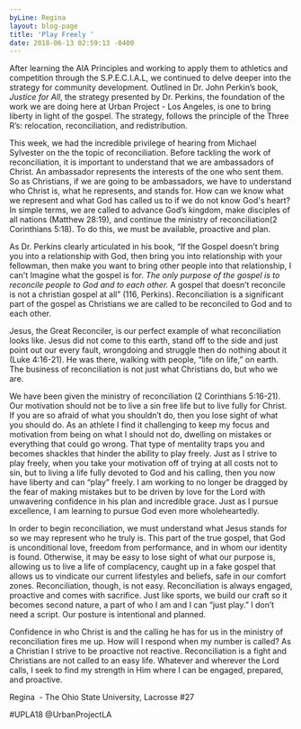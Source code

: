 ```yaml
---
byLine: Regina
layout: blog-page
title: 'Play Freely '
date: 2018-06-13 02:59:13 -0400
---
```

After learning the AIA Principles and working to apply them to athletics and competition through the S.P.E.C.I.A.L, we continued to delve deeper into the strategy for community development. Outlined in Dr. John Perkin’s book, _Justice for All_, the strategy presented by Dr. Perkins, the foundation of the work we are doing here at Urban Project - Los Angeles, is one to bring liberty in light of the gospel. The strategy, follows the principle of the Three R’s: relocation, reconciliation, and redistribution.

This week, we had the incredible privilege of hearing from Michael Sylvester on the the topic of reconciliation. Before tackling the work of reconciliation, it is important to understand that we are ambassadors of Christ. An ambassador represents the interests of the one who sent them. So as Christians, if we are going to be ambassadors, we have to understand who Christ is, what he represents, and stands for. How can we know what we represent and what God has called us to if we do not know God's heart? In simple terms, we are called to advance God’s kingdom, make disciples of all nations (Matthew 28:19), and continue the ministry of reconciliation(2 Corinthians 5:18). To do this, we must be available, proactive and plan.

As Dr. Perkins clearly articulated in his book, “If the Gospel doesn’t bring you into a relationship with God, then bring you into relationship with your fellowman, then make you want to bring other people into that relationship, I can't Imagine what the gospel is for. _The only purpose of the gospel is to reconcile people to God and to each other._ A gospel that doesn’t reconcile is not a christian gospel at all” (116, Perkins). Reconciliation is a significant part of the gospel as Christians we are called to be reconciled to God and to each other.

Jesus, the Great Reconciler, is our perfect example of what reconciliation looks like. Jesus did not come to this earth, stand off to the side and just point out our every fault, wrongdoing and struggle then do nothing about it (Luke 4:16-21). He was there, walking with people, “life on life,” on earth. The business of reconciliation is not just what Christians do, but who we are.

We have been given the ministry of reconciliation (2 Corinthians 5:16-21). Our motivation should not be to live a sin free life but to live fully for Christ. If you are so afraid of what you shouldn’t do, then you lose sight of what you should do. As an athlete I find it challenging to keep my focus and motivation from being on what I should not do, dwelling on mistakes or everything that could go wrong. That type of mentality traps you and becomes shackles that hinder the ability to play freely. Just as I strive to play freely, when you take your motivation off of trying at all costs not to sin, but to living a life fully devoted to God and his calling, then you now have liberty and can “play” freely. I am working to no longer be dragged by the fear of making mistakes but to be driven by love for the Lord with unwavering confidence in his plan and incredible grace. Just as I pursue excellence, I am learning to pursue God even more wholeheartedly.

In order to begin reconciliation, we must understand what Jesus stands for so we may represent who he truly is. This part of the true gospel, that God is unconditional love, freedom from performance, and in whom our identity is found. Otherwise, it may be easy to lose sight of what our purpose is, allowing us to live a life of complacency, caught up in a fake gospel that allows us to vindicate our current lifestyles and beliefs, safe in our comfort zones. Reconciliation, though, is not easy. Reconciliation is always engaged, proactive and comes with sacrifice. Just like sports, we build our craft so it becomes second nature, a part of who I am and I can “just play.” I don’t need a script. Our posture is intentional and planned.

Confidence in who Christ is and the calling he has for us in the ministry of reconciliation fires me up. How will I respond when my number is called? As a Christian I strive to be proactive not reactive. Reconciliation is a fight and Christians are not called to an easy life. Whatever and wherever the Lord calls, I seek to find my strength in Him where I can be engaged, prepared, and proactive.

Regina  - The Ohio State University, Lacrosse #27

\#UPLA18 @UrbanProjectLA